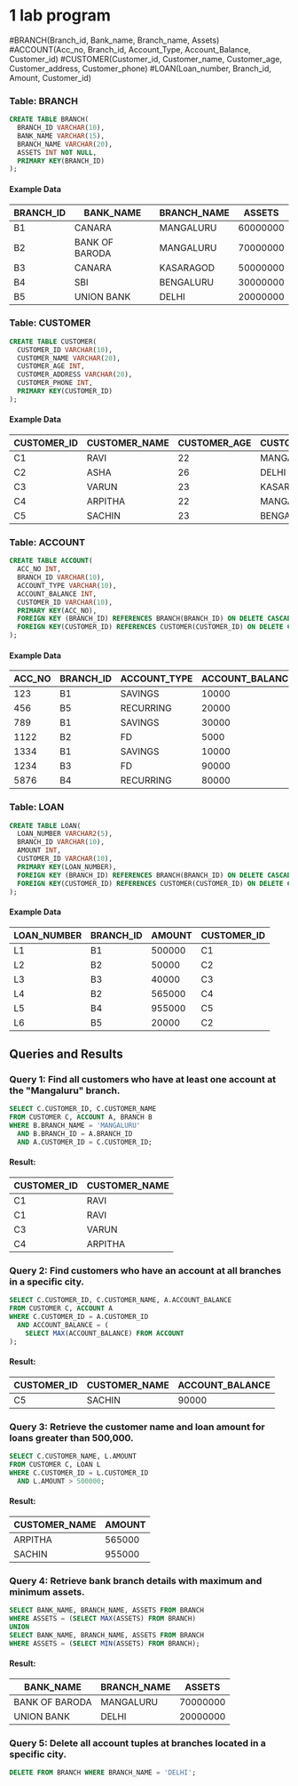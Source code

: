 #  1 lab program

#BRANCH(Branch_id, Bank_name, Branch_name, Assets)
#ACCOUNT(Acc_no, Branch_id, Account_Type, Account_Balance, Customer_id)
#CUSTOMER(Customer_id, Customer_name, Customer_age, Customer_address, Customer_phone)
#LOAN(Loan_number, Branch_id, Amount, Customer_id)


### Table: BRANCH
```sql
CREATE TABLE BRANCH(
  BRANCH_ID VARCHAR(10),
  BANK_NAME VARCHAR(15),
  BRANCH_NAME VARCHAR(20),
  ASSETS INT NOT NULL,
  PRIMARY KEY(BRANCH_ID)
);
```
#### Example Data
| BRANCH_ID | BANK_NAME       | BRANCH_NAME | ASSETS   |
|-----------|-----------------|-------------|----------|
| B1        | CANARA          | MANGALURU   | 60000000 |
| B2        | BANK OF BARODA  | MANGALURU   | 70000000 |
| B3        | CANARA          | KASARAGOD   | 50000000 |
| B4        | SBI             | BENGALURU   | 30000000 |
| B5        | UNION BANK      | DELHI       | 20000000 |

### Table: CUSTOMER
```sql
CREATE TABLE CUSTOMER(
  CUSTOMER_ID VARCHAR(10),
  CUSTOMER_NAME VARCHAR(20),
  CUSTOMER_AGE INT,
  CUSTOMER_ADDRESS VARCHAR(20),
  CUSTOMER_PHONE INT,
  PRIMARY KEY(CUSTOMER_ID)
);
```
#### Example Data
| CUSTOMER_ID | CUSTOMER_NAME | CUSTOMER_AGE | CUSTOMER_ADDRESS | CUSTOMER_PHONE |
|-------------|---------------|--------------|------------------|----------------|
| C1          | RAVI          | 22           | MANGALURU        | 8745263        |
| C2          | ASHA          | 26           | DELHI            | 98745641       |
| C3          | VARUN         | 23           | KASARGOD         | 78954623       |
| C4          | ARPITHA       | 22           | MANGALURU        | 9856325        |
| C5          | SACHIN        | 23           | BENGALORE        | 78541365       |

### Table: ACCOUNT
```sql
CREATE TABLE ACCOUNT(
  ACC_NO INT,
  BRANCH_ID VARCHAR(10),
  ACCOUNT_TYPE VARCHAR(10),
  ACCOUNT_BALANCE INT,
  CUSTOMER_ID VARCHAR(10),
  PRIMARY KEY(ACC_NO),
  FOREIGN KEY (BRANCH_ID) REFERENCES BRANCH(BRANCH_ID) ON DELETE CASCADE,
  FOREIGN KEY(CUSTOMER_ID) REFERENCES CUSTOMER(CUSTOMER_ID) ON DELETE CASCADE
);
```
#### Example Data
| ACC_NO | BRANCH_ID | ACCOUNT_TYPE | ACCOUNT_BALANCE | CUSTOMER_ID |
|--------|-----------|--------------|-----------------|-------------|
| 123    | B1        | SAVINGS      | 10000           | C1          |
| 456    | B5        | RECURRING    | 20000           | C2          |
| 789    | B1        | SAVINGS      | 30000           | C1          |
| 1122   | B2        | FD           | 5000            | C3          |
| 1334   | B1        | SAVINGS      | 10000           | C4          |
| 1234   | B3        | FD           | 90000           | C5          |
| 5876   | B4        | RECURRING    | 80000           | C3          |

### Table: LOAN
```sql
CREATE TABLE LOAN(
  LOAN_NUMBER VARCHAR2(5),
  BRANCH_ID VARCHAR(10),
  AMOUNT INT,
  CUSTOMER_ID VARCHAR(10),
  PRIMARY KEY(LOAN_NUMBER),
  FOREIGN KEY (BRANCH_ID) REFERENCES BRANCH(BRANCH_ID) ON DELETE CASCADE,
  FOREIGN KEY(CUSTOMER_ID) REFERENCES CUSTOMER(CUSTOMER_ID) ON DELETE CASCADE
);
```
#### Example Data
| LOAN_NUMBER | BRANCH_ID | AMOUNT  | CUSTOMER_ID |
|-------------|-----------|---------|-------------|
| L1          | B1        | 500000 | C1          |
| L2          | B2        | 50000  | C2          |
| L3          | B3        | 40000  | C3          |
| L4          | B2        | 565000 | C4          |
| L5          | B4        | 955000 | C5          |
| L6          | B5        | 20000  | C2          |

## Queries and Results

### Query 1: Find all customers who have at least one account at the "Mangaluru" branch.
```sql
SELECT C.CUSTOMER_ID, C.CUSTOMER_NAME 
FROM CUSTOMER C, ACCOUNT A, BRANCH B
WHERE B.BRANCH_NAME = 'MANGALURU' 
  AND B.BRANCH_ID = A.BRANCH_ID 
  AND A.CUSTOMER_ID = C.CUSTOMER_ID;
```
#### Result:
| CUSTOMER_ID | CUSTOMER_NAME |
|-------------|---------------|
| C1          | RAVI          |
| C1          | RAVI          |
| C3          | VARUN         |
| C4          | ARPITHA       |

### Query 2: Find customers who have an account at all branches in a specific city.
```sql
SELECT C.CUSTOMER_ID, C.CUSTOMER_NAME, A.ACCOUNT_BALANCE
FROM CUSTOMER C, ACCOUNT A
WHERE C.CUSTOMER_ID = A.CUSTOMER_ID 
  AND ACCOUNT_BALANCE = (
    SELECT MAX(ACCOUNT_BALANCE) FROM ACCOUNT
);
```
#### Result:
| CUSTOMER_ID | CUSTOMER_NAME | ACCOUNT_BALANCE |
|-------------|---------------|-----------------|
| C5          | SACHIN        | 90000           |

### Query 3: Retrieve the customer name and loan amount for loans greater than 500,000.
```sql
SELECT C.CUSTOMER_NAME, L.AMOUNT 
FROM CUSTOMER C, LOAN L 
WHERE C.CUSTOMER_ID = L.CUSTOMER_ID 
  AND L.AMOUNT > 500000;
```
#### Result:
| CUSTOMER_NAME | AMOUNT  |
|---------------|---------|
| ARPITHA       | 565000  |
| SACHIN        | 955000  |

### Query 4: Retrieve bank branch details with maximum and minimum assets.
```sql
SELECT BANK_NAME, BRANCH_NAME, ASSETS FROM BRANCH
WHERE ASSETS = (SELECT MAX(ASSETS) FROM BRANCH)
UNION
SELECT BANK_NAME, BRANCH_NAME, ASSETS FROM BRANCH
WHERE ASSETS = (SELECT MIN(ASSETS) FROM BRANCH);
```
#### Result:
| BANK_NAME       | BRANCH_NAME | ASSETS   |
|-----------------|-------------|----------|
| BANK OF BARODA  | MANGALURU   | 70000000 |
| UNION BANK      | DELHI       | 20000000 |

### Query 5: Delete all account tuples at branches located in a specific city.
```sql
DELETE FROM BRANCH WHERE BRANCH_NAME = 'DELHI';
```
